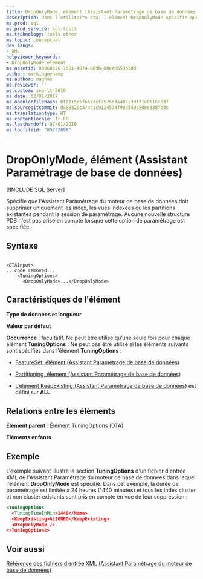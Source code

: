 ```yaml
---
title: DropOnlyMode, élément (Assistant Paramétrage de base de données)
description: Dans l’utilitaire dta, l’élément DropOnlyMode spécifie que l’Assistant Paramétrage du moteur de base de données doit considérer uniquement la suppression des index, des vues indexées ou des partitions existants.
ms.prod: sql
ms.prod_service: sql-tools
ms.technology: tools-other
ms.topic: conceptual
dev_langs:
- XML
helpviewer_keywords:
- DropOnlyMode element
ms.assetid: 80960676-7581-4074-889b-80ee665963dd
author: markingmyname
ms.author: maghan
ms.reviewer: ''
ms.custom: seo-lt-2019
ms.date: 03/01/2017
ms.openlocfilehash: 0f0115e5f657ccf7976d3a407239ff1e0616c03f
ms.sourcegitcommit: da88320c474c1c9124574f90d549c50ee3387b4c
ms.translationtype: HT
ms.contentlocale: fr-FR
ms.lasthandoff: 07/01/2020
ms.locfileid: "85732098"
---
```

# <a name="droponlymode-element-dta"></a>DropOnlyMode, élément (Assistant Paramétrage de base de données)

 [!INCLUDE [SQL Server](../../includes/applies-to-version/sqlserver.md)]

Spécifie que l'Assistant Paramétrage du moteur de base de données doit supprimer uniquement les index, les vues indexées ou les partitions existantes pendant la session de paramétrage. Aucune nouvelle structure PDS n'est pas prise en compte lorsque cette option de paramétrage est spécifiée.  
  
## <a name="syntax"></a>Syntaxe  
  
```  
  
<DTAInput>  
...code removed...  
    <TuningOptions>  
      <DropOnlyMode>...</DropOnlyMode>  
```  
  
## <a name="element-characteristics"></a>Caractéristiques de l'élément  
 **Type de données et longueur**  
  
 **Valeur par défaut**  
  
 **Occurrence** : facultatif. Ne peut être utilisé qu’une seule fois pour chaque élément **TuningOptions** . Ne peut pas être utilisé si les éléments suivants sont spécifiés dans l'élément **TuningOptions** :  
  
-   [FeatureSet, élément &#40;Assistant Paramétrage de base de données&#41;](../../tools/dta/featureset-element-dta.md)  
  
-   [Partitioning, élément &#40;Assistant Paramétrage de base de données&#41;](../../tools/dta/partitioning-element-dta.md)  
  
-   [L’élément KeepExisting &#40;Assistant Paramétrage de base de données&#41;](../../tools/dta/keepexisting-element-dta.md) est défini sur **ALL**  
  
## <a name="element-relationships"></a>Relations entre les éléments  
 **Élément parent** : [Élément TuningOptions &#40;DTA&#41;](../../tools/dta/tuningoptions-element-dta.md)  
  
 **Éléments enfants**  
  
## <a name="example"></a>Exemple  
 L'exemple suivant illustre la section **TuningOptions** d'un fichier d'entrée XML de l'Assistant Paramétrage du moteur de base de données dans lequel l'élément **DropOnlyMode** est spécifié. Dans cet exemple, la durée de paramétrage est limitée à 24 heures (1440 minutes) et tous les index cluster et non cluster existants sont pris en compte en vue de leur suppression :  
  
```xml  
<TuningOptions  
  <TuningTimeInMin>1440</Name>  
  <KeepExisting>ALIGNED</KeepExisting>  
  <DropOnlyMode />  
</TuningOptions>  
```  
  
## <a name="see-also"></a>Voir aussi  
 [Référence des fichiers d’entrée XML &#40;Assistant Paramétrage du moteur de base de données&#41;](../../tools/dta/xml-input-file-reference-database-engine-tuning-advisor.md)  
  
  
